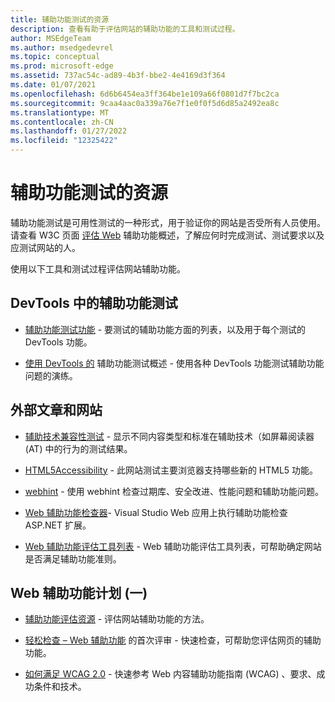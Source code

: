 ```yaml
---
title: 辅助功能测试的资源
description: 查看有助于评估网站的辅助功能的工具和测试过程。
author: MSEdgeTeam
ms.author: msedgedevrel
ms.topic: conceptual
ms.prod: microsoft-edge
ms.assetid: 737ac54c-ad89-4b3f-bbe2-4e4169d3f364
ms.date: 01/07/2021
ms.openlocfilehash: 6d6b6454ea3ff364be1e109a66f0801d7f7bc2ca
ms.sourcegitcommit: 9caa4aac0a339a76e7f1e0f0f5d6d85a2492ea8c
ms.translationtype: MT
ms.contentlocale: zh-CN
ms.lasthandoff: 01/27/2022
ms.locfileid: "12325422"
---
```

# <a name="resources-for-accessibility-testing"></a>辅助功能测试的资源

辅助功能测试是可用性测试的一种形式，用于验证你的网站是否受所有人员使用。 请查看 W3C 页面 [评估 Web](https://www.w3.org/WAI/test-evaluate) 辅助功能概述，了解应何时完成测试、测试要求以及应测试网站的人。

使用以下工具和测试过程评估网站辅助功能。


<!-- ====================================================================== -->
## <a name="accessibility-testing-in-devtools"></a>DevTools 中的辅助功能测试

*   [辅助功能测试功能](../devtools-guide-chromium/accessibility/reference.md) - 要测试的辅助功能方面的列表，以及用于每个测试的 DevTools 功能。

*   [使用 DevTools 的](../devtools-guide-chromium/accessibility/accessibility-testing-in-devtools.md) 辅助功能测试概述 - 使用各种 DevTools 功能测试辅助功能问题的演练。


<!-- ====================================================================== -->
## <a name="external-articles-and-websites"></a>外部文章和网站

*  [辅助技术兼容性测试](http://www.powermapper.com/tests) - 显示不同内容类型和标准在辅助技术（如屏幕阅读器 (AT) 中的行为的测试结果。

*  [HTML5Accessibility](https://html5accessibility.com) - 此网站测试主要浏览器支持哪些新的 HTML5 功能。

*  [webhint](https://webhint.io) - 使用 webhint 检查过期库、安全改进、性能问题和辅助功能问题。

*  [Web 辅助功能检查器](https://visualstudiogallery.msdn.microsoft.com/3aabefab-1681-4fea-8f95-6a62e2f0f1ec)- Visual Studio Web 应用上执行辅助功能检查 ASP.NET 扩展。

*  [Web 辅助功能评估工具列表](https://www.w3.org/WAI/ER/tools/index.html) - Web 辅助功能评估工具列表，可帮助确定网站是否满足辅助功能准则。


<!-- ====================================================================== -->
## <a name="the-web-accessibility-initiative-wai"></a>Web 辅助功能计划 (一) 

*  [辅助功能评估资源](https://www.w3.org/WAI/eval/Overview.html) - 评估网站辅助功能的方法。

*  [轻松检查 – Web 辅助功能](https://www.w3.org/WAI/eval/preliminary.html) 的首次评审 - 快速检查，可帮助您评估网页的辅助功能。

*  [如何满足 WCAG 2.0](https://www.w3.org/WAI/WCAG20/quickref) - 快速参考 Web 内容辅助功能指南 (WCAG) 、要求、成功条件和技术。
